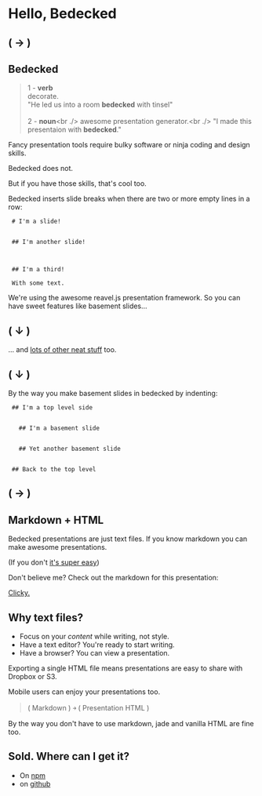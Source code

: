 # Hello, Bedecked
## ( &#8594; )


## Bedecked

> 1 - **verb**<br />
>   decorate.<br />
>   "He led us into a room **bedecked** with tinsel"<br />
> <br />
> 2 - **noun**<br ./>
>   awesome presentation generator.<br ./>
>   "I made this presentaion with **bedecked**."


Fancy presentation tools require bulky software or ninja coding and design
skills.

Bedecked does not.

<span class="fragment">But if you have those skills, that's cool too.</span>


Bedecked inserts slide breaks when there are two or more empty lines in a row:

```
 # I'm a slide!

 
 ## I'm another slide!
 
 
 
 ## I'm a third!

 With some text.
```


We're using the awesome reavel.js presentation framework. So you can have sweet
features like basement slides...

## ( &#8595; )


  ... and [lots of other neat stuff](https://github.com/hakimel/reveal.js) too.

  ## ( &#8595; )


  By the way you make basement slides in bedecked by indenting:

  ```
   ## I'm a top level side
   
   
     ## I'm a basement slide
   
   
     ## Yet another basement slide
   
   
   ## Back to the top level
  ```

  ## ( &#8594; )


## Markdown + HTML
Bedecked presentations are just text files. If you know markdown you can make
awesome presentations.

(If you don't [it's super easy](https://daringfireball.net/projects/markdown/basics))


Don't believe me? Check out the markdown for this presentation:

[Clicky.](https://raw.githubusercontent.com/jtrussell/bedecked/gh-pages/index.md)


## Why text files?

- Focus on your *content* while writing, not style.
- Have a text editor? You're ready to start writing.
- Have a browser? You can view a presentation.


Exporting a single HTML file means presentations are easy to share with Dropbox
or S3.

Mobile users can enjoy your presentations too.

> ( Markdown ) &#65515; ( Presentation HTML )


  By the way you don't have to use markdown, jade and vanilla HTML are fine too.


## Sold. Where can I get it?

- On [npm](https://www.npmjs.org/package/bedecked)
- on [github](https://github.com/jtrussell/bedecked)
